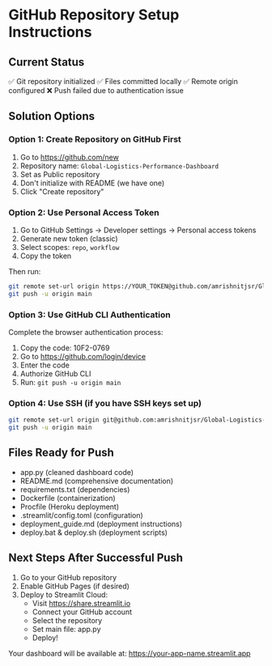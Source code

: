 # GitHub Repository Setup Instructions

## Current Status

✅ Git repository initialized
✅ Files committed locally
✅ Remote origin configured
❌ Push failed due to authentication issue

## Solution Options

### Option 1: Create Repository on GitHub First

1. Go to <https://github.com/new>
2. Repository name: `Global-Logistics-Performance-Dashboard`
3. Set as Public repository
4. Don't initialize with README (we have one)
5. Click "Create repository"

### Option 2: Use Personal Access Token

1. Go to GitHub Settings → Developer settings → Personal access tokens
2. Generate new token (classic)
3. Select scopes: `repo`, `workflow`
4. Copy the token

Then run:

```bash
git remote set-url origin https://YOUR_TOKEN@github.com/amrishnitjsr/Global-Logistics-Performance-Dashboard.git
git push -u origin main
```

### Option 3: Use GitHub CLI Authentication

Complete the browser authentication process:

1. Copy the code: 10F2-0769
2. Go to <https://github.com/login/device>
3. Enter the code
4. Authorize GitHub CLI
5. Run: `git push -u origin main`

### Option 4: Use SSH (if you have SSH keys set up)

```bash
git remote set-url origin git@github.com:amrishnitjsr/Global-Logistics-Performance-Dashboard.git
git push -u origin main
```

## Files Ready for Push

- app.py (cleaned dashboard code)
- README.md (comprehensive documentation)
- requirements.txt (dependencies)
- Dockerfile (containerization)
- Procfile (Heroku deployment)
- .streamlit/config.toml (configuration)
- deployment_guide.md (deployment instructions)
- deploy.bat & deploy.sh (deployment scripts)

## Next Steps After Successful Push

1. Go to your GitHub repository
2. Enable GitHub Pages (if desired)
3. Deploy to Streamlit Cloud:
   - Visit <https://share.streamlit.io>
   - Connect your GitHub account
   - Select the repository
   - Set main file: app.py
   - Deploy!

Your dashboard will be available at: <https://your-app-name.streamlit.app>
